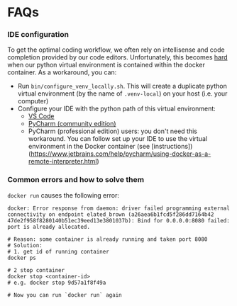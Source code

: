 # FAQs

### IDE configuration
To get the optimal coding workflow, we often rely on intellisense and code completion provided by our code editors. Unfortunately, this becomes [hard](https://github.com/Microsoft/vscode-python/issues/79#issuecomment-348193800) when our python virtual environment is contained within the docker container. As a workaround, you can:
- Run `bin/configure_venv_locally.sh`. This will create a duplicate python virtual environment (by the name of `.venv-local`) on your host (i.e. your computer)
- Configure your IDE with the python path of this virtual environment:
  - [VS Code](https://code.visualstudio.com/docs/python/environments#_select-and-activate-an-environment)
  - [PyCharm (community edition)](https://www.jetbrains.com/help/pycharm/creating-virtual-environment.html)
  - PyCharm (professional edition) users: you don't need this workaround. You can follow set up your IDE to use the virtual environment in the Docker container (see [instructions])(https://www.jetbrains.com/help/pycharm/using-docker-as-a-remote-interpreter.html)


### Common errors and how to solve them

`docker run` causes the following error:
```shell
docker: Error response from daemon: driver failed programming external connectivity on endpoint elated_brown (a26aea6b1fcd5f286dd7164b42
47de2f958f8280140b51ec39eed13e3801037b): Bind for 0.0.0.0:8080 failed: port is already allocated.

# Reason: some container is already running and taken port 8080
# Solution: 
# 1. get id of running container
docker ps

# 2 stop container
docker stop <container-id> 
# e.g. docker stop 9d57a1f8f49a

# Now you can run `docker run` again
```